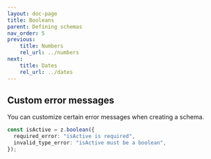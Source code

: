 ```yaml
---
layout: doc-page
title: Booleans
parent: Defining schemas
nav_order: 5
previous:
    title: Numbers
    rel_url: ../numbers
next:
    title: Dates
    rel_url: ../dates
---
```


## Custom error messages

You can customize certain error messages when creating a schema.

```ts
const isActive = z.boolean({
  required_error: "isActive is required",
  invalid_type_error: "isActive must be a boolean",
});
```